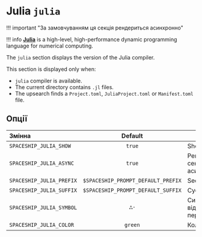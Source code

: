 # Julia `julia`

!!! important "За замовчуванням ця секція рендериться асинхронно"

!!! info
    [**Julia**](https://julialang.org) is a high-level, high-performance dynamic programming language for numerical computing.

The `julia` section displays the version of the Julia compiler.

This section is displayed only when:

* `julia` compiler is available.
* The current directory contains `.jl` files.
* The upsearch finds a `Project.toml`, `JuliaProject.toml` or `Manifest.toml` file.

## Опції

| Змінна                   |              Default               | Meaning                                 |
|:------------------------ |:----------------------------------:| --------------------------------------- |
| `SPACESHIP_JULIA_SHOW`   |               `true`               | Show section                            |
| `SPACESHIP_JULIA_ASYNC`  |               `true`               | Рендерити секцію асинхронно             |
| `SPACESHIP_JULIA_PREFIX` | `$SPACESHIP_PROMPT_DEFAULT_PREFIX` | Section's prefix                        |
| `SPACESHIP_JULIA_SUFFIX` | `$SPACESHIP_PROMPT_DEFAULT_SUFFIX` | Суфікс секції                           |
| `SPACESHIP_JULIA_SYMBOL` |                `ஃ·`                | Символ, що відображається перед секцією |
| `SPACESHIP_JULIA_COLOR`  |              `green`               | Колір секції                            |
